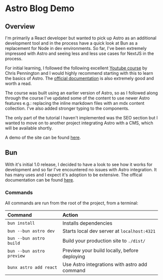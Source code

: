# Astro Blog Demo

## Overview

I'm primarily a React developer but wanted to pick up Astro as an additional development tool and in the process have a quick look at Bun as a replacement for Node in dev environments. So far, I've been extremely impressed with Astro and seeing less and less use cases for NextJS in the process.

For initial learning, I followed the following excellent [Youtube course](https://www.youtube.com/watch?v=F2pw1C9eKXw&list=PLoqZcxvpWzzeRwF8TEpXHtO7KYY6cNJeF) by Chris Pennington and I would highly recommend starting with this to learn the basics of Astro. The [official documentation](https://docs.astro.build/en/getting-started/) is also extremely good and worth a read.

The course was built using an earlier version of Astro, so as I followed along through the course I've updated some of the content to use newer Astro features e.g.: replacing the inline markdown files with an mdx content collection. I've also added stronger typing to the components.

The only part of the tutorial I haven't implemented was the SEO section but I wanted to move on to another project integrating Astro with a CMS, which will be available shortly.

A demo of the site can be found [here](https://thriving-unicorn-d49a30.netlify.app/).

## Bun

With it's initial 1.0 release, I decided to have a look to see how it works for development and so far I've encountered no issues with Astro integration. It has many uses and I expect it's adoption to be extensive. The offical documentation can be found [here](https://bun.sh/).

### Commands

All commands are run from the root of the project, from a terminal:

| Command                   | Action                                        |
| :------------------------ | :-------------------------------------------- |
| `bun install`             | Installs dependencies                         |
| `bun --bun astro dev`     | Starts local dev server at `localhost:4321`   |
| `bun --bun astro build`   | Build your production site to `./dist/`       |
| `bun --bun astro preview` | Preview your build locally, before deploying  |
| `bunx astro add react`    | Use Astro integrations with astro add command |
